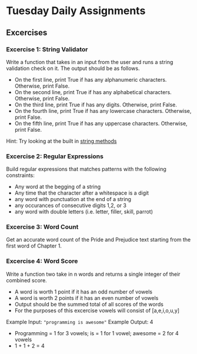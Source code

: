 # Tuesday Daily Assignments

## Excercises

### Excercise 1: String Validator
Write a function that takes in an input from the user and runs a string validation check on it. The output should be as follows.
- On the first line, print True if  has any alphanumeric characters. Otherwise, print False.
- On the second line, print True if  has any alphabetical characters. Otherwise, print False.
- On the third line, print True if  has any digits. Otherwise, print False.
- On the fourth line, print True if  has any lowercase characters. Otherwise, print False.
- On the fifth line, print True if  has any uppercase characters. Otherwise, print False.

Hint: Try looking at the built in [string methods](https://www.w3schools.com/python/python_ref_string.asp)


### Excercise 2: Regular Expressions
Build regular expressions that matches patterns with the following constraints:
- Any word at the begging of a string
- Any time that the character after a whitespace is a digit
- any word with punctuation at the end of a string
- any occurances of consecutive digits 1,2, or 3
- any word with double letters (i.e. letter, filler, skill, parrot)

### Excercise 3: Word Count
Get an accurate word count of the Pride and Prejudice text starting from the first word of Chapter 1.

### Excercise 4: Word Score
Write a function two take in n words and returns a single integer of their combined score.
- A word is worth 1 point if it has an odd number of vowels
- A word is worth 2 points if it has an even number of vowels
- Output should be the summed total of all scores of the words
- For the purposes of this excercise vowels will consist of [a,e,i,o,u,y]

Example Input: `"programming is awesome"`
Example Output: 4
- Programming = 1 for 3 vowels; is = 1 for 1 vowel; awesome = 2 for 4 vowels
- 1 + 1 + 2 = 4